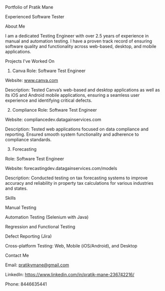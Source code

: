 Portfolio of Pratik Mane

Experienced Software Tester

About Me

I am a dedicated Testing Engineer with over 2.5 years of experience in manual and automation testing. I have a proven track record of ensuring software quality and functionality across web-based, desktop, and mobile applications.

Projects I've Worked On
1. Canva
Role: Software Test Engineer

Website: www.canva.com

Description: Tested Canva’s web-based and desktop applications as well as its iOS and Android mobile applications, ensuring a seamless user experience and identifying critical defects.

2. Compliance
Role: Software Test Engineer

Website: compliancedev.datagainservices.com

Description: Tested web applications focused on data compliance and reporting. Ensured smooth system functionality and adherence to compliance standards.

3. Forecasting
   
Role: Software Test Engineer

Website: forecastingdev.datagainservices.com/models

Description: Conducted testing on tax forecasting systems to improve accuracy and reliability in property tax calculations for various industries and states.

Skills

Manual Testing

Automation Testing (Selenium with Java)

Regression and Functional Testing

Defect Reporting (Jira)

Cross-platform Testing: Web, Mobile (iOS/Android), and Desktop


Contact Me

Email: pratikymane@gmail.com

LinkedIn: https://www.linkedin.com/in/pratik-mane-236742216/

Phone: 8446635441
